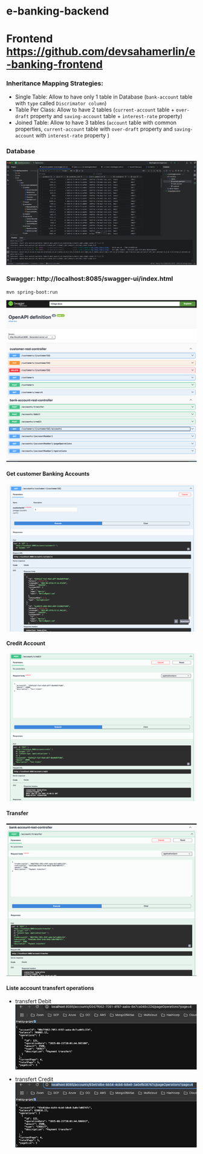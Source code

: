 # e-banking-backend

# Frontend https://github.com/devsahamerlin/e-banking-frontend

### Inheritance Mapping Strategies:
- Single Table: Allow to have only 1 table in Database (`bank-account` table with `type` called `Discrimator column`)
- Table Per Class: Allow to have 2 tables (`current-account` table + `over-draft` property and `saving-account` table + `interest-rate` property)
- Joined Table: Allow to have 3 tables (`account` table with common properties, `current-account` table with `over-draft` property and `saving-account` with `interest-rate` property )

### Database
![service-layer.png](images/service-layer.png)

### Swagger: http://localhost:8085/swagger-ui/index.html
```shell
mvn spring-boot:run
```
![swagger.png](images/swagger.png)

#### Get customer Banking Accounts

![customer-account.png](images/customer-account.png)


#### Credit Account
![credit-account.png](images/credit-account.png)

#### Transfer
![transfer.png](images/transfer.png)

#### Liste account transfert operations
- transfert Debit
![transfer-debit.png](images/transfer-debit.png)

- transfert Credit
![transfer-credit.png](images/transfer-credit.png)
